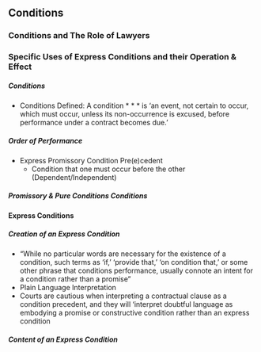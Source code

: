 ## Conditions

### Conditions and The Role of Lawyers
### Specific Uses of Express Conditions and their Operation & Effect

##### Conditions
- Conditions Defined: A condition * * * is ‘an event, not certain to occur, which must occur, unless its non-occurrence is excused, before performance under a contract becomes due.’


##### Order of Performance
- Express Promissory Condition Pre(e)cedent
  - Condition that one must occur before the other (Dependent/Independent)

##### Promissory & Pure Conditions Conditions 


#### Express Conditions
##### Creation of an Express Condition
- “While no particular words are necessary for the existence of a condition, such terms as ‘if,’ ‘provide that,’ ‘on condition that,’ or some other phrase that conditions performance, usually connote an intent for a condition rather than a promise”
- Plain Language Interpretation
- Courts are cautious when interpreting a contractual clause as a condition precedent, and they will ‘interpret doubtful language as embodying a promise or constructive condition rather than an express condition


##### Content of an Express Condition
